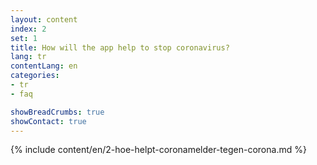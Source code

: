 ```yaml
---
layout: content
index: 2
set: 1
title: How will the app help to stop coronavirus?
lang: tr
contentLang: en
categories:
- tr
- faq

showBreadCrumbs: true
showContact: true
---
```


{% include content/en/2-hoe-helpt-coronamelder-tegen-corona.md %}
